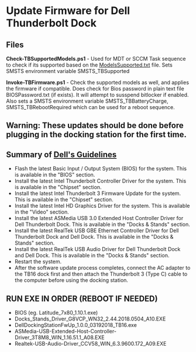 # Update Firmware for Dell Thunderbolt Dock

## Files
**Check-TBSupportedModels.ps1** - Used for MDT or SCCM Task sequence to check if its supported based on the [ModelsSupported.txt](ModelsSupported.txt) file. Sets SMSTS environment variable SMSTS_TBSupported

**Invoke-TBFirmware.ps1** - Check the supported models as well, and applies the firmware if compatible. Does check for Bios password in plain text file BIOSPassword.txt (if exists). It will attempt to susspend bitlocker if enabled. Also sets a SMSTS environment variable SMSTS_TBBatteryCharge, SMSTS_TBRebootRequired which can be used for a reboot sequence. 
 
## Warning: These updates should be done before plugging in the docking station for the first time.

## Summary of [Dell's Guidelines](https://www.dell.com/support/article/us/en/04/sln304347/dell-thunderbolt-dock-tb16-driver-installation-guide?lang=en)
 - Flash the latest Basic Input / Output System (BIOS) for the system. This is available in the "BIOS" section.
 - Install the latest Intel Thunderbolt Controller Driver for the system. This is available in the "Chipset" section.
 - Install the latest Intel Thunderbolt 3 Firmware Update for the system. This is available in the "Chipset" section.
 - Install the latest Intel HD Graphics Driver for the system. This is available in the "Video" section.
 - Install the latest ASMedia USB 3.0 Extended Host Controller Driver for Dell Thunderbolt Dock. This is available in the "Docks & Stands" section.
 - Install the latest RealTek USB GBE Ethernet Controller Driver for Dell Thunderbolt Dock and Dell Dock. This is available in the "Docks & Stands" section.
 - Install the latest RealTek USB Audio Driver for Dell Thunderbolt Dock and Dell Dock. This is available in the "Docks & Stands" section.
 - Restart the system.
 - After the software update process completes, connect the AC adapter to the TB16 dock first and then attach the Thunderbolt 3 (Type C) cable to the computer before using the docking station.


## RUN EXE IN ORDER (REBOOT IF NEEDED)
 - BIOS (eg. Latitude_7x80_1.10.1.exe)
 - Docks_Stands_Driver_G8VCP_WN32_2.44.2018.0504_A10.EXE
 - DellDockingStationFwUp_1.0.0_03192018_TB16.exe
 - ASMedia-USB-Extended-Host-Controller-Driver_3T8M8_WIN_1.16.51.1_A08.EXE
 - Realtek-USB-Audio-Driver_CCV58_WIN_6.3.9600.172_A09.EXE